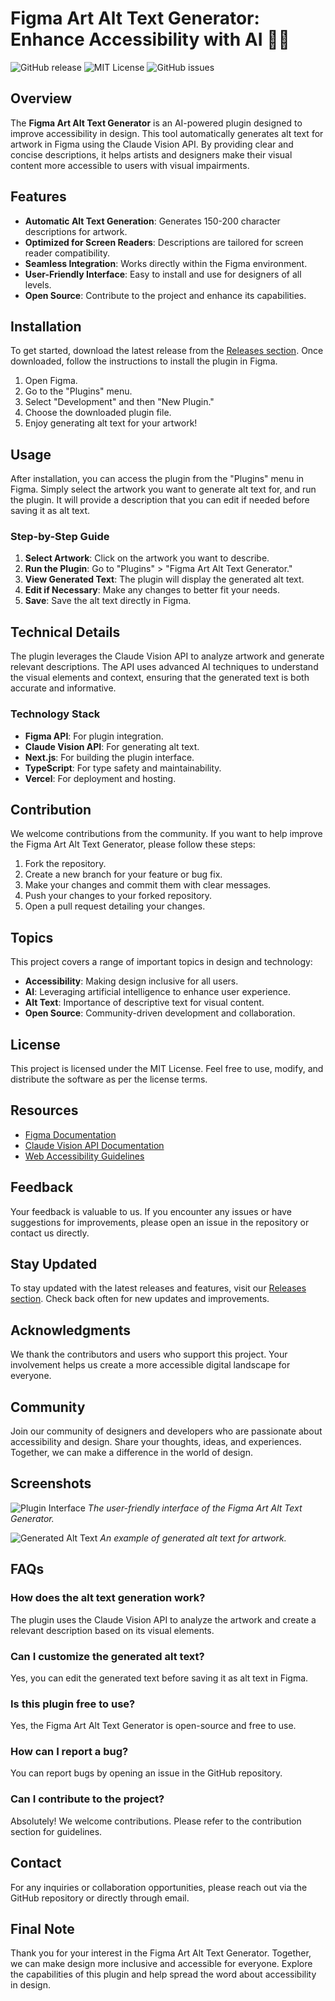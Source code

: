 # Figma Art Alt Text Generator: Enhance Accessibility with AI 🎨🤖

![GitHub release](https://img.shields.io/github/release/sandibahari14/figma-art-alt-text-generator.svg)
![MIT License](https://img.shields.io/badge/license-MIT-brightgreen.svg)
![GitHub issues](https://img.shields.io/github/issues/sandibahari14/figma-art-alt-text-alt-text-generator.svg)

## Overview

The **Figma Art Alt Text Generator** is an AI-powered plugin designed to improve accessibility in design. This tool automatically generates alt text for artwork in Figma using the Claude Vision API. By providing clear and concise descriptions, it helps artists and designers make their visual content more accessible to users with visual impairments.

## Features

- **Automatic Alt Text Generation**: Generates 150-200 character descriptions for artwork.
- **Optimized for Screen Readers**: Descriptions are tailored for screen reader compatibility.
- **Seamless Integration**: Works directly within the Figma environment.
- **User-Friendly Interface**: Easy to install and use for designers of all levels.
- **Open Source**: Contribute to the project and enhance its capabilities.

## Installation

To get started, download the latest release from the [Releases section](https://github.com/sandibahari14/figma-art-alt-text-generator/releases). Once downloaded, follow the instructions to install the plugin in Figma.

1. Open Figma.
2. Go to the "Plugins" menu.
3. Select "Development" and then "New Plugin."
4. Choose the downloaded plugin file.
5. Enjoy generating alt text for your artwork!

## Usage

After installation, you can access the plugin from the "Plugins" menu in Figma. Simply select the artwork you want to generate alt text for, and run the plugin. It will provide a description that you can edit if needed before saving it as alt text.

### Step-by-Step Guide

1. **Select Artwork**: Click on the artwork you want to describe.
2. **Run the Plugin**: Go to "Plugins" > "Figma Art Alt Text Generator."
3. **View Generated Text**: The plugin will display the generated alt text.
4. **Edit if Necessary**: Make any changes to better fit your needs.
5. **Save**: Save the alt text directly in Figma.

## Technical Details

The plugin leverages the Claude Vision API to analyze artwork and generate relevant descriptions. The API uses advanced AI techniques to understand the visual elements and context, ensuring that the generated text is both accurate and informative.

### Technology Stack

- **Figma API**: For plugin integration.
- **Claude Vision API**: For generating alt text.
- **Next.js**: For building the plugin interface.
- **TypeScript**: For type safety and maintainability.
- **Vercel**: For deployment and hosting.

## Contribution

We welcome contributions from the community. If you want to help improve the Figma Art Alt Text Generator, please follow these steps:

1. Fork the repository.
2. Create a new branch for your feature or bug fix.
3. Make your changes and commit them with clear messages.
4. Push your changes to your forked repository.
5. Open a pull request detailing your changes.

## Topics

This project covers a range of important topics in design and technology:

- **Accessibility**: Making design inclusive for all users.
- **AI**: Leveraging artificial intelligence to enhance user experience.
- **Alt Text**: Importance of descriptive text for visual content.
- **Open Source**: Community-driven development and collaboration.

## License

This project is licensed under the MIT License. Feel free to use, modify, and distribute the software as per the license terms.

## Resources

- [Figma Documentation](https://www.figma.com/resources/learn-design/)
- [Claude Vision API Documentation](https://www.anthropic.com/claude-api)
- [Web Accessibility Guidelines](https://www.w3.org/WAI/WCAG21/quickref/)

## Feedback

Your feedback is valuable to us. If you encounter any issues or have suggestions for improvements, please open an issue in the repository or contact us directly.

## Stay Updated

To stay updated with the latest releases and features, visit our [Releases section](https://github.com/sandibahari14/figma-art-alt-text-generator/releases). Check back often for new updates and improvements.

## Acknowledgments

We thank the contributors and users who support this project. Your involvement helps us create a more accessible digital landscape for everyone.

## Community

Join our community of designers and developers who are passionate about accessibility and design. Share your thoughts, ideas, and experiences. Together, we can make a difference in the world of design.

## Screenshots

![Plugin Interface](https://via.placeholder.com/800x400.png?text=Plugin+Interface)
*The user-friendly interface of the Figma Art Alt Text Generator.*

![Generated Alt Text](https://via.placeholder.com/800x400.png?text=Generated+Alt+Text)
*An example of generated alt text for artwork.*

## FAQs

### How does the alt text generation work?

The plugin uses the Claude Vision API to analyze the artwork and create a relevant description based on its visual elements.

### Can I customize the generated alt text?

Yes, you can edit the generated text before saving it as alt text in Figma.

### Is this plugin free to use?

Yes, the Figma Art Alt Text Generator is open-source and free to use.

### How can I report a bug?

You can report bugs by opening an issue in the GitHub repository.

### Can I contribute to the project?

Absolutely! We welcome contributions. Please refer to the contribution section for guidelines.

## Contact

For any inquiries or collaboration opportunities, please reach out via the GitHub repository or directly through email.

## Final Note

Thank you for your interest in the Figma Art Alt Text Generator. Together, we can make design more inclusive and accessible for everyone. Explore the capabilities of this plugin and help spread the word about accessibility in design.